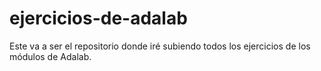 # ejercicios-de-adalab

Este va a ser el repositorio donde iré subiendo todos los ejercicios de los módulos de Adalab.
